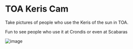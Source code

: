 # TOA Keris Cam

Take pictures of people who use the Keris of the sun in TOA.

Fun to see people who use it at Crondis or even at Scabaras

![image](https://github.com/JZomDev/zom-external-plugins/assets/14265490/b5a27927-8a58-49d2-9ce4-a2b7b0ea2e63)
